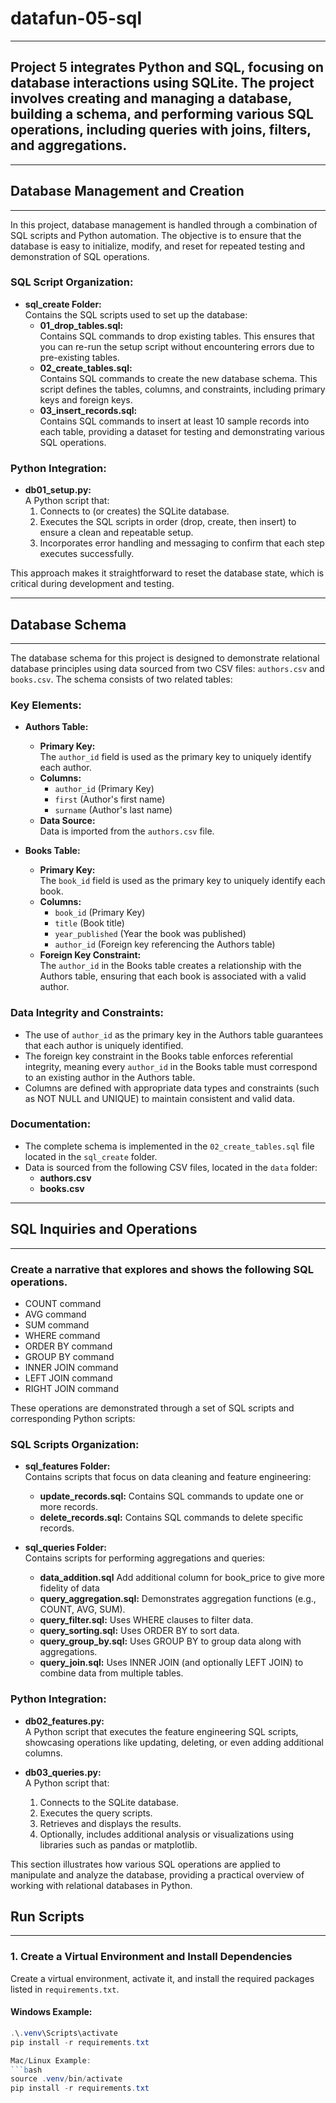 # datafun-05-sql
---

## Project 5 integrates Python and SQL, focusing on database interactions using SQLite. The project involves creating and managing a database, building a schema, and performing various SQL operations, including queries with joins, filters, and aggregations.

---

## Database Management and Creation
---
In this project, database management is handled through a combination of SQL scripts and Python automation. The objective is to ensure that the database is easy to initialize, modify, and reset for repeated testing and demonstration of SQL operations.

### SQL Script Organization:
- **sql_create Folder:**  
  Contains the SQL scripts used to set up the database:
  - **01_drop_tables.sql:**  
    Contains SQL commands to drop existing tables. This ensures that you can re-run the setup script without encountering errors due to pre-existing tables.
  - **02_create_tables.sql:**  
    Contains SQL commands to create the new database schema. This script defines the tables, columns, and constraints, including primary keys and foreign keys.
  - **03_insert_records.sql:**  
    Contains SQL commands to insert at least 10 sample records into each table, providing a dataset for testing and demonstrating various SQL operations.

### Python Integration:
- **db01_setup.py:**  
  A Python script that:
  1. Connects to (or creates) the SQLite database.
  2. Executes the SQL scripts in order (drop, create, then insert) to ensure a clean and repeatable setup.
  3. Incorporates error handling and messaging to confirm that each step executes successfully.
  
This approach makes it straightforward to reset the database state, which is critical during development and testing.

---

## Database Schema
---
The database schema for this project is designed to demonstrate relational database principles using data sourced from two CSV files: `authors.csv` and `books.csv`. The schema consists of two related tables:

### Key Elements:
- **Authors Table:**  
  - **Primary Key:**  
    The `author_id` field is used as the primary key to uniquely identify each author.
  - **Columns:**  
    - `author_id` (Primary Key)
    - `first` (Author's first name)
    - `surname` (Author's last name)
  - **Data Source:**  
    Data is imported from the `authors.csv` file.

- **Books Table:**  
  - **Primary Key:**  
    The `book_id` field is used as the primary key to uniquely identify each book.
  - **Columns:**  
    - `book_id` (Primary Key)
    - `title` (Book title)
    - `year_published` (Year the book was published)
    - `author_id` (Foreign key referencing the Authors table)
  - **Foreign Key Constraint:**  
    The `author_id` in the Books table creates a relationship with the Authors table, ensuring that each book is associated with a valid author.

### Data Integrity and Constraints:
- The use of `author_id` as the primary key in the Authors table guarantees that each author is uniquely identified.
- The foreign key constraint in the Books table enforces referential integrity, meaning every `author_id` in the Books table must correspond to an existing author in the Authors table.
- Columns are defined with appropriate data types and constraints (such as NOT NULL and UNIQUE) to maintain consistent and valid data.

### Documentation:
- The complete schema is implemented in the `02_create_tables.sql` file located in the `sql_create` folder.
- Data is sourced from the following CSV files, located in the `data` folder:
  - **authors.csv**  
  - **books.csv**  

---

## SQL Inquiries and Operations
---
### Create a narrative that explores and shows the following SQL operations. 

- COUNT command
- AVG command
- SUM command
- WHERE command
- ORDER BY command
- GROUP BY command
- INNER JOIN command
- LEFT JOIN command
- RIGHT JOIN command


These operations are demonstrated through a set of SQL scripts and corresponding Python scripts:

### SQL Scripts Organization:
- **sql_features Folder:**  
  Contains scripts that focus on data cleaning and feature engineering:
  - **update_records.sql:** Contains SQL commands to update one or more records.
  - **delete_records.sql:** Contains SQL commands to delete specific records.

- **sql_queries Folder:**  
  Contains scripts for performing aggregations and queries:
  - **data_addition.sql** Add additional column for book_price to give more fidelity of data
  - **query_aggregation.sql:** Demonstrates aggregation functions (e.g., COUNT, AVG, SUM).
  - **query_filter.sql:** Uses WHERE clauses to filter data.
  - **query_sorting.sql:** Uses ORDER BY to sort data.
  - **query_group_by.sql:** Uses GROUP BY to group data along with aggregations.
  - **query_join.sql:** Uses INNER JOIN (and optionally LEFT JOIN) to combine data from multiple tables.

### Python Integration:
- **db02_features.py:**  
  A Python script that executes the feature engineering SQL scripts, showcasing operations like updating, deleting, or even adding additional columns.
  
- **db03_queries.py:**  
  A Python script that:
  1. Connects to the SQLite database.
  2. Executes the query scripts.
  3. Retrieves and displays the results.
  4. Optionally, includes additional analysis or visualizations using libraries such as pandas or matplotlib.

This section illustrates how various SQL operations are applied to manipulate and analyze the database, providing a practical overview of working with relational databases in Python.

## Run Scripts

---
### 1. Create a Virtual Environment and Install Dependencies
Create a virtual environment, activate it, and install the required packages listed in `requirements.txt`.

#### Windows Example:
```powershell
.\.venv\Scripts\activate
pip install -r requirements.txt

Mac/Linux Example:
```bash
source .venv/bin/activate
pip install -r requirements.txt
